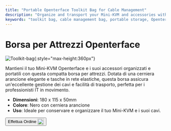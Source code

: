 ```yaml
---
title: "Portable Openterface Toolkit Bag for Cable Management"
description: "Organize and transport your Mini-KVM and accessories with ease using our portable toolkit bag, featuring excellent cable management."
keywords: "toolkit bag, cable management bag, portable storage, Openterface bag"
---
```


# Borsa per Attrezzi Openterface

![Toolkit-bag](https://assets.openterface.com/images/product/part/OP-06-BAG-TOOLKIT.webp){:style="max-height:360px"}

Mantieni il tuo Mini-KVM Openterface e i suoi accessori organizzati e portatili con questa compatta borsa per attrezzi. Dotata di una cerniera arancione elegante e tasche in rete elastiche, questa borsa assicura un'eccellente gestione dei cavi e facilità di trasporto, perfetta per i professionisti IT in movimento.

- **Dimensioni**: 180 x 115 x 50mm
- **Colore**: Nero con cerniera arancione
- **Uso**: Ideale per conservare e organizzare il tuo Mini-KVM e i suoi cavi.

<button class="md-button" onclick="window.location.href='https://shop.techxartisan.com/products/openterface-toolkit-bag'"> Effettua Ordine <img src="https://assets.openterface.com/images/trademark/txa.svg" alt="TxA Shop" style="vertical-align: middle; height: 20px;"></button>